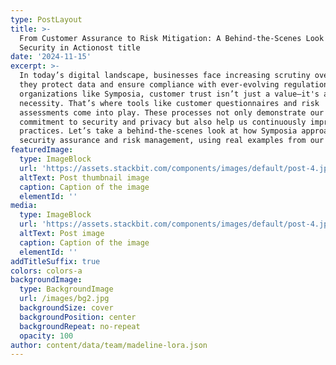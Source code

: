 ```yaml
---
type: PostLayout
title: >-
  From Customer Assurance to Risk Mitigation: A Behind-the-Scenes Look at
  Security in Actionost title
date: '2024-11-15'
excerpt: >-
  In today’s digital landscape, businesses face increasing scrutiny over how
  they protect data and ensure compliance with ever-evolving regulations. For
  organizations like Symposia, customer trust isn’t just a value—it's a
  necessity. That’s where tools like customer questionnaires and risk
  assessments come into play. These processes not only demonstrate our
  commitment to security and privacy but also help us continuously improve our
  practices. Let’s take a behind-the-scenes look at how Symposia approaches
  security assurance and risk management, using real examples from our work.
featuredImage:
  type: ImageBlock
  url: 'https://assets.stackbit.com/components/images/default/post-4.jpeg'
  altText: Post thumbnail image
  caption: Caption of the image
  elementId: ''
media:
  type: ImageBlock
  url: 'https://assets.stackbit.com/components/images/default/post-4.jpeg'
  altText: Post image
  caption: Caption of the image
  elementId: ''
addTitleSuffix: true
colors: colors-a
backgroundImage:
  type: BackgroundImage
  url: /images/bg2.jpg
  backgroundSize: cover
  backgroundPosition: center
  backgroundRepeat: no-repeat
  opacity: 100
author: content/data/team/madeline-lora.json
---
```

